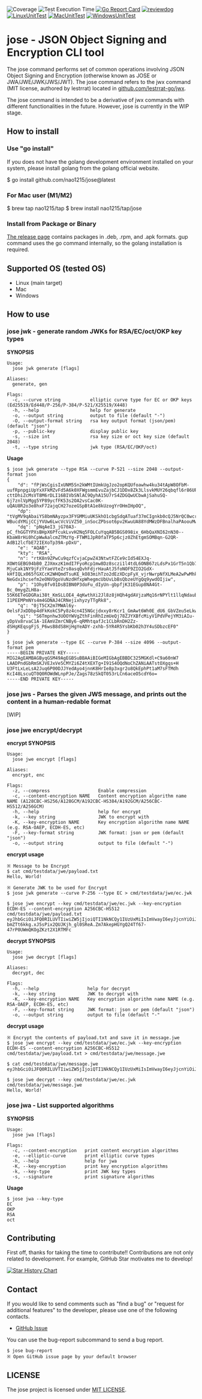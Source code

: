 ![Coverage](https://raw.githubusercontent.com/nao1215/octocovs-central-repo/main/badges/nao1215/jose/coverage.svg)
![Test Execution Time](https://raw.githubusercontent.com/nao1215/octocovs-central-repo/main/badges/nao1215/jose/time.svg)
[![Go Report Card](https://goreportcard.com/badge/github.com/nao1215/jose)](https://goreportcard.com/report/github.com/nao1215/jose)
[![reviewdog](https://github.com/nao1215/jose/actions/workflows/reviewdog.yml/badge.svg)](https://github.com/nao1215/jose/actions/workflows/reviewdog.yml)
[![LinuxUnitTest](https://github.com/nao1215/jose/actions/workflows/linux_test.yml/badge.svg)](https://github.com/nao1215/jose/actions/workflows/linux_test.yml)
[![MacUnitTest](https://github.com/nao1215/jose/actions/workflows/mac_test.yml/badge.svg)](https://github.com/nao1215/jose/actions/workflows/mac_test.yml)
[![WindowsUnitTest](https://github.com/nao1215/jose/actions/workflows/windows.yml/badge.svg)](https://github.com/nao1215/jose/actions/workflows/windows.yml)
# jose - JSON Object Signing and Encryption CLI tool
The jose command performs set of common operations involving JSON Object Signing and Encryption (otherwise known as JOSE or JWA/JWE/JWK/JWS/JWT). The jose command refers to the jwx command (MIT license, authored by lestrrat) located in [github.com/lestrrat-go/jwx](https://github.com/lestrrat-go/jwx).

The jose command is intended to be a derivative of jwx commands with different functionalities in the future. However, jose is currently in the WIP stage.

## How to install
### Use "go install"
If you does not have the golang development environment installed on your system, please install golang from the golang official website.

$ go install github.com/nao1215/jose@latest

### For Mac user (M1/M2)
$ brew tap nao1215/tap
$ brew install nao1215/tap/jose


### Install from Package or Binary
[The release page](https://github.com/nao1215/jose/releases) contains packages in .deb, .rpm, and .apk formats. gup command uses the go command internally, so the golang installation is required.

## Supported OS (tested OS)
- Linux (main target)
- Mac
- Windows

## How to use
### jose jwk - generate random JWKs for RSA/EC/oct/OKP key types
**SYNOPSIS**
```
Usage:
  jose jwk generate [flags]

Aliases:
  generate, gen

Flags:
  -c, --curve string           elliptic curve type for EC or OKP keys (Ed25519/Ed448/P-256/P-384/P-521/X25519/X448)
  -h, --help                   help for generate
  -o, --output string          output to file (default "-")
  -O, --output-format string   rsa key output format (json/pem) (default "json")
  -p, --public-key             display public key
  -s, --size int               rsa key size or oct key size (default 2048)
  -t, --type string            jwk type (RSA/EC/OKP/oct)
```

**Usage**
```
$ jose jwk generate --type RSA --curve P-521 --size 2048 --output-format json 
{
    "d": "fPjWsCgisIxUNM5Sn2kWMtIUmkUgJzo2opKQUfoawhw4ku34tApW8OFbM-uufRpnpgiUpYxXFkMZvFd5A6k0XFWgsmmEvuZajbCJ1DDx8Zk3LlsvkMUY26qbqfl6r86UPIBecXeNOvF6c4BPKXxBqxmNy0BhoKgb962DGqqQfOkTNPLiYYtZkbbGPGIfRT6nHOC-cttDhiZcMsVT8M6rDLI16BIVbSNlAC9QyhA15U7rS4ZDGQwUCbwAjSahuSQ-6j7znlVpMgg5YP89ycfFK53s2OA2vsCac0K-uQAU8R2o3e8hxF72ajqCH27ozeGSpBtA1e8kUzogYrOHmIHpOQ",
    "dp": "tVgMV9qAbaiYS8bmNAyzpx3FYGMMiuUKSkhO1cbgSdqATuaf37mCIgnkb0cQJ5NrQC0wcrD9p8_lupQ-WBucdYMijCCjYVUw6LwcVcViVZ50_inSocZPbsot6pv2KwuUA88YdMWzDFBnalhaPAoouMwmb78NcDqdtZrK861K_fc",
    "dq": "pNqAeI3_jG70A3-pC_fhGGTYPXsBHpX6PfcukLvvH2Nq5FOLCuYqqAB5BGS098ix_6HbQaXNI62nN30--KbaW8rHi0hCpWwAalcmZTMzYg-FTWM1JpR0faTP5p6cjz0ZhEtgmSOMBqn-G2QR-AdB12lcfbE72IEXoTp39A-pDxU",
    "e": "AQAB",
    "kty": "RSA",
    "n": "rtK8n9ZPwCu9qzfCvjaCpwZ43NtwtFZCe9cId54EXJq-XOWtGEBG94bB0_ZJXmxzK1mdI7FyoRcp1mw8Dz8sczi1l4tdL6ONB67zLdsPx1GrT5n1Qb7Rq_zqGLdSdXU8-MjuCak1NY9jFzYYaeVteZrs0asqQvhFdjrHauAtJ5foNOF9ZIO2GdX-kHfIQLx065fGXCcK2WHQmdTsuKE_kO83mihTzo2dEzXDcpFyX_vjrNwrpNfXLMeA2wPwMhk8coub4uIOzfmfkt3Fhxyd0gA7-NeGdxihcsefm2eONVOgoVuNzdHfxpWhegmcUbUvLbBsQbzeUYgQq9ywdOIjiw",
    "p": "1Ohy8fv01DsBIBN0P3doFu_dIyUn-gbpfjK31EGup8NA4Gt-Bc_0mygZLH8a-55K6ETeGDGRai38t_KmSLLOE4_4qKwthXi2Jl8z8jHQh4gdAVjzaMq16rNPYlt1llqNdaubp-I1PEEMPmNYs4m4GDNAJ4CRNejixhyzyTTgRk8",
    "q": "0jT5CX2m7MWAl6y-OelsFJxDDbp4dFkKokC5Py8z4cn4I5NGcjdxxy8rKcr1_GmAwt6Wh0E_dU6_GbVZeu5eLkwscHdezwG6QAWApEu7RVAVbA_P1ZI_ZYVZgfzHPh1C3Vzctp46HhB9izrs0b03YBJE64rWpxyYfCID2QxF_AU",
    "qi": "S6Tmpnhw3UOOYWVgZthFinRhIzmUeQj78ZJYXBfcMiyV1PdVPejYM3iAIu-yDpVx8rvaC1A-1EAmVZmrCNBy6-qRMhtqafJc1CLbRnDH2Zz-dSHgKEqsgFjS_P6wsB8dS8HjHgYeADY-zxhb-5YR4R5YsbKb02h3Y4uSDbzcEF0"
}
```
```
$ jose jwk generate --type EC --curve P-384 --size 4096 --output-format pem
-----BEGIN PRIVATE KEY-----
MIG2AgEAMBAGByqGSM49AgEGBSuBBAAiBIGeMIGbAgEBBDC325MGKdl+C9a60nW7
LAADPndGbRmSKJVEJxVe5CMYZi6Z4tXEXTg+I91S4OQdNoChZANiAATstOXgqs+H
U3FtLxLeLsA2Juq6P00DJJYedAyo4jnnK8HrIe8p3xgr2o8QkEphPt1aM7sFTMdh
KcI48LscuQT0Q0ROWdWLnpPJe/Zags78zSkQT053rLCn6aceO5cdY6o=
-----END PRIVATE KEY-----
```

### jose jws - Parses the given JWS message, and prints out the content in a human-redable format
[WIP] 
### jose jwe encrypt/decrypt
**encrypt SYNOPSIS**
```
Usage:
  jose jwe encrypt [flags]

Aliases:
  encrypt, enc

Flags:
  -z, --compress                  Enable compression
  -c, --content-encryption NAME   Content encryption algorithm name NAME (A128CBC-HS256/A128GCM/A192CBC-HS384/A192GCM/A256CBC-HS512/A256GCM)
  -h, --help                      help for encrypt
  -k, --key string                JWK to encrypt with
  -K, --key-encryption NAME       Key encryption algorithm name NAME (e.g. RSA-OAEP, ECDH-ES, etc)
  -F, --key-format string         JWK format: json or pem (default "json")
  -o, --output string             output to file (default "-")
```

**encrypt usage**
```
※ Message to be Encrypt
$ cat cmd/testdata/jwe/payload.txt
Hello, World!

※ Generate JWK to be used for Encrypt
$ jose jwk generate --curve P-256 --type EC > cmd/testdata/jwe/ec.jwk

$ jose jwe encrypt --key cmd/testdata/jwe/ec.jwk --key-encryption ECDH-ES --content-encryption A256CBC-HS512 cmd/testdata/jwe/payload.txt
eyJhbGciOiJFQ0RILUVTIiwiZW5jIjoiQTI1NkNCQy1IUzUxMiIsImVwayI6eyJjcnYiOiJQLTI1NiIsImt0eSI6IkVDIiwieCI6ImRMUFp6dUNMb29xeGJJNUI3dzc0RmNicUdwLXlMb2dUX0ZRVkMtQTZQNjAiLCJ5IjoiRUJTTmpFb3hKdUV2ckVFek5qTjlzOFRDUEd5QnBjcG1mV0RkeEtxcnZOWSJ9fQ..2Qw30wTTD5OS-bmZTt6kkg.xJ5sPix2QUJKjh_gl0SReA.Zm7AkepHGYgQ24Tf67-47rP0UWmQKOgZKzt2X1RTMFc
```

**decrypt SYNOPSIS**
```
Usage:
  jose jwe decrypt [flags]

Aliases:
  decrypt, dec

Flags:
  -h, --help                  help for decrypt
  -k, --key string            JWK to decrypt with
  -K, --key-encryption NAME   Key encryption algorithm name NAME (e.g. RSA-OAEP, ECDH-ES, etc)
  -F, --key-format string     JWK format: json or pem (default "json")
  -o, --output string         output to file (default "-"
```

**decrypt usage**
```
※ Encrypt the contents of payload.txt and save it in message.jwe
$ jose jwe encrypt --key cmd/testdata/jwe/ec.jwk --key-encryption ECDH-ES --content-encryption A256CBC-HS512 cmd/testdata/jwe/payload.txt > cmd/testdata/jwe/message.jwe

$ cat cmd/testdata/jwe/message.jwe 
eyJhbGciOiJFQ0RILUVTIiwiZW5jIjoiQTI1NkNCQy1IUzUxMiIsImVwayI6eyJjcnYiOiJQLTI1NiIsImt0eSI6IkVDIiwieCI6IjRpUVVDakJZbVJ2ZHY0TDVQaEVuSG5LVUpLdzRzUzZfN0hYa1JnQ3FCVWsiLCJ5IjoicEtkMGxjZXBuVy1uYThLWV9BM2RocHg1aG84cWdQOFRGY21obFBHNk1ydyJ9fQ..zdhh12XQ2imtVWXCKgufvg.5LPIRDY1Y351zdHxf0AG8Q.COXEOkONS9fiLluvmya_kAL5sm3G9_FtsoHtEfa5bxM

$ jose jwe decrypt --key cmd/testdata/jwe/ec.jwk cmd/testdata/jwe/message.jwe 
Hello, World!
```

### jose jwa - List supported algorithms
**SYNOPSIS**
```
Usage:
  jose jwa [flags]

Flags:
  -c, --content-encryption   print content encryption algorithms
  -e, --elliptic-curve       print elliptic curve types
  -h, --help                 help for jwa
  -K, --key-encryption       print key encryption algorithms
  -k, --key-type             print JWK key types
  -s, --signature            print signature algorithms
```

**Usage**
```
$ jose jwa --key-type
EC
OKP
RSA
oct
```

## Contributing
First off, thanks for taking the time to contribute!! Contributions are not only related to development. For example, GitHub Star motivates me to develop!

[![Star History Chart](https://api.star-history.com/svg?repos=nao1215/jose&type=Date)](https://star-history.com/#nao1215/jose&Date)


## Contact
If you would like to send comments such as "find a bug" or "request for additional features" to the developer, please use one of the following contacts.

- [GitHub Issue](https://github.com/nao1215/jose/issues)

You can use the bug-report subcommand to send a bug report.
```
$ jose bug-report
※ Open GitHub issue page by your default browser
```

## LICENSE
The jose project is licensed under [MIT LICENSE](./LICENSE).
